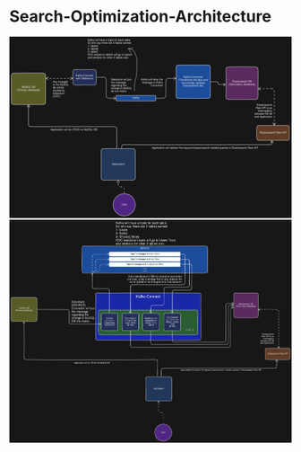# Search-Optimization-Architecture
![architecture.png](architecture.png)
![new architecture.png](new_architecture.png)

